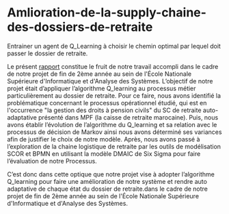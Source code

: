 # Amlioration-de-la-supply-chaine-des-dossiers-de-retraite
Entrainer un agent de Q_Learning à choisir le chemin optimal par lequel doit passer le dossier de retraite.


Le présent [rapport](https://github.com/jarnimohamed/Amelioration-de-la-supply-chaine-des-dossiers-de-retraite/blob/main/pfa-zineb-ettahairy-jarni-mohamed.pdf) constitue le fruit de notre travail accompli dans le cadre de notre projet de fin de 2ème année au sein de l'École Nationale Supérieure d'Informatique et d'Analyse des Systèmes. L’objectif de notre projet était d’appliquer l’algorithme Q_learning au processus métier particulièrement au dossier de retraite.
Pour ce faire, nous avons identifié la problématique concernant le processus opérationnel étudié, qui est en l'occurrence "la gestion des droits à pension civils" du SC de retraite auto-adaptative présenté dans MPF (la caisse de retraite marocaine). Puis, nous avons établir l’évolution de l’algorithme du Q_learning et sa relation avec le processus de décision de Markov ainsi nous avons déterminé ses variances afin de justifier le choix de notre modèle. Après, nous avons passé à l’exploration de la chaine logistique de retraite par les outils de modélisation SCOR et BPMN en utilisant la modèle DMAIC de Six Sigma pour faire l’évaluation de notre Processus.

C’est donc dans cette optique que notre projet vise à adopter l’algorithme Q_learning pour faire une amélioration de notre système et rendre auto adaptative de chaque état du dossier de retraite.dans le cadre de notre projet de fin de 2ème année au sein de l'École Nationale Supérieure d'Informatique et d'Analyse des Systèmes. 
